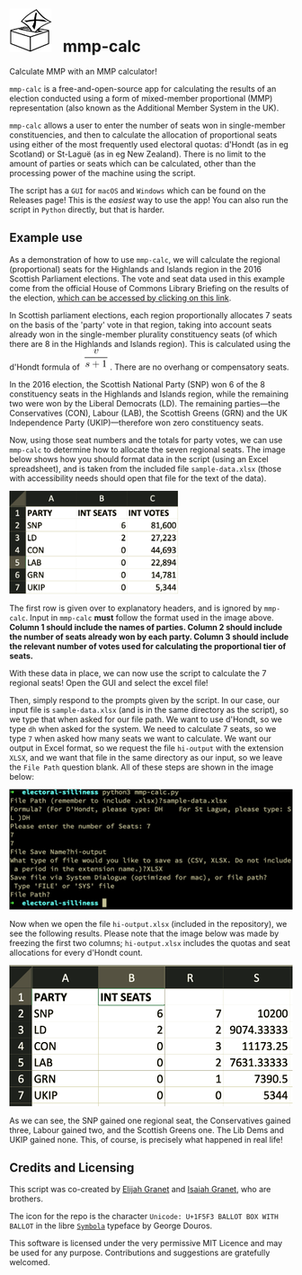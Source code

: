 # <img src="https://github.com/ezgranet/mmp-calc/blob/master/images/ballot-logo.png" alt="image of  ballot box" width="75"> &nbsp; mmp-calc
  
  
Calculate MMP with an MMP calculator!


`mmp-calc` is a free-and-open-source app for calculating the results of an election conducted using a form of mixed-member proportional (MMP) representation (also known as the Additional Member System in the UK). 

`mmp-calc` allows a user to enter the number of seats won in single-member constituencies, and then to calculate the allocation of proportional seats using either of the most frequently used electoral quotas: d'Hondt (as in eg Scotland) or St-Laguë (as in eg New Zealand).  There is no limit to the amount of parties or seats which can be calculated, other than the processing power of the machine using the script.

The script has a `GUI` for `macOS` and `Windows` which can be found on the Releases page!   This is the *easiest* way to use the app!  You can also run  the script in `Python` directly, but that is harder.

## Example use


As a demonstration of how to use `mmp-calc`, we will calculate the regional (proportional) seats for the Highlands and Islands region in the 2016 Scottish Parliament elections.  The vote and seat data used in this example come from the official House of Commons Library Briefing on the results of the election, [which can be accessed by clicking on this link](https://commonslibrary.parliament.uk/research-briefings/cbp-7599/?doing_wp_cron=1593138584.9657280445098876953125).   

In Scottish parliament elections, each region proportionally allocates 7 seats on the basis of the 'party' vote in that region, taking into account seats already won in the single-member plurality constituency seats (of which there are 8 in the Highlands and Islands region).   This is calculated using the d'Hondt formula of <img src="https://github.com/ezgranet/mmp-calc/blob/master/images/dhondt.png" alt="v/(2s+1)" width="50">.  There are no overhang or compensatory seats.

In the 2016 election, the Scottish National Party (SNP) won 6 of the 8 constituency seats in the Highlands and Islands region, while the remaining two were won by the Liberal Democrats (LD).  The remaining parties—the Conservatives (CON), Labour (LAB), the Scottish Greens (GRN) and the UK Independence Party (UKIP)—therefore won zero constituency seats.  


Now, using those seat numbers and the totals for party votes, we can use `mmp-calc` to determine how to allocate the seven regional seats.  The image below shows how you should format data in the script (using an Excel spreadsheet), and is taken from the included file `sample-data.xlsx` (those with accessibility needs should open that file for the text of the data).  

<img src="https://github.com/ezgranet/mmp-calc/blob/master/images/input.png" alt="please see sample-data.xlsx for the text of this table" width="300">


The first row is given over to explanatory headers, and is ignored by `mmp-calc`.  Input in `mmp-calc` **must** follow the format used in the image above.  **Column 1 should include the names of parties.  Column 2 should include the number of seats already won by each party.  Column 3 should include the relevant number of votes used for calculating the proportional tier of seats.** 

With these data in place, we can now use the script to calculate the 7 regional seats! Open the GUI and select the excel file!

Then, simply respond to the prompts given by the script.  In our case, our input file is `sample-data.xlsx` (and is in the same directory as the script), so we type that when asked for our file path.  We want to use d'Hondt, so we type `dh` when asked for the system.  We need to calculate 7 seats, so we type `7` when asked how many seats we want to calculate.  We want our output in Excel format, so we request the file `hi-output` with the extension `XLSX`, and we want that file in the same directory as our input, so we leave the `File Path` question blank.  All of these steps are shown in the image below:


<img src="https://github.com/ezgranet/mmp-calc/blob/master/images/sample-use.png" alt="please see the paragraph above for the text of this image" width="750">


Now when we open the file `hi-output.xlsx` (included in the repository), we see the following results.  Please note that the image below was made by freezing the first two columns; `hi-output.xlsx` includes the quotas and seat allocations for every d'Hondt count.

<img src="https://github.com/ezgranet/mmp-calc/blob/master/images/output.png" alt="please see the spreadsheet for the text of this image" width="750">


As we can see, the SNP gained one regional seat, the Conservatives gained three, Labour gained two, and the Scottish Greens one.  The Lib Dems and UKIP gained none.  This, of course, is precisely what happened in real life! 

## Credits and Licensing

This script was co-created by [Elijah Granet](https://github.com/ezgranet) and [Isaiah Granet](https://github.com/igranet), who are brothers.

The icon for the repo is the character `Unicode: U+1F5F3 BALLOT BOX WITH BALLOT` in the libre [`Symbola`](https://github.com/gearit/ttf-symbola) typeface by George Douros.

This software is licensed under the very permissive MIT Licence and may be used for any purpose.  Contributions and suggestions are gratefully welcomed.

